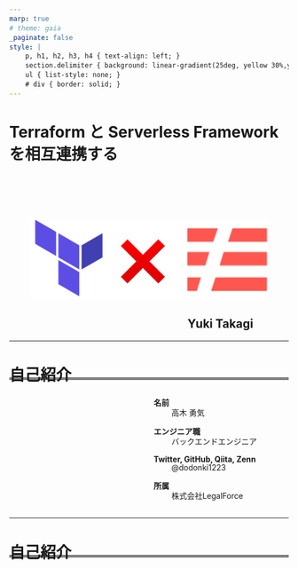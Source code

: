 ```yaml
---
marp: true
# theme: gaia
_paginate: false
style: |
    p, h1, h2, h3, h4 { text-align: left; }
    section.delimiter { background: linear-gradient(25deg, yellow 30%,yellow 100px,white 100px,white 100%); }
    ul { list-style: none; }
    # div { border: solid; }
---
```


<!-- _class: delimiter -->

# Terraform と Serverless Framework を相互連携する

<div style="text-align: center;padding-top: 80px">
  <img src="./image/00_cooperation.png" />
</div>

<h2 style="text-align: right; margin-right: 4rem">Yuki Takagi</h2>

---

<div style="height: 100%">
  <h1>自己紹介</h1>
  <p style="border-bottom: solid 5px #808080; margin-top: -2rem"></p>

  <div style="height: 80%; display: flex;justify-content: space-between; margin: 1rem;">
    <div style="width: 45%; background: url(https://scontent-nrt1-1.xx.fbcdn.net/v/t1.6435-9/119604723_3285085514901787_1350492750591504360_n.jpg?_nc_cat=111&ccb=1-7&_nc_sid=09cbfe&_nc_ohc=HmLep5LV4WoAX8Rw7VN&tn=T6b3UBCIVq3UemOD&_nc_ht=scontent-nrt1-1.xx&oh=00_AT9LfFhBMp6HJL0PEV4OBOodt0dhVG9kVuSD1IcR8Dit1g&oe=6326B72D) no-repeat top left; background-size: 100%"></div>
    <div style="width: 55%;">
      <!-- 名前 -->
      <p style="margin-left: 2rem;"><b>名前</b></p>
      <p style="margin-left: 4rem; margin-top: -1rem;">高木 勇気</p>
      <!-- エンジニア職 -->
      <p style="margin-left: 2rem;"><b>エンジニア職</b></p>
      <p style="margin-left: 4rem; margin-top: -1rem;">バックエンドエンジニア</p>
      <!-- アカウント -->
      <p style="margin-left: 2rem;"><b>Twitter, GitHub, Qiita, Zenn</b></p>
      <p style="margin-left: 4rem; margin-top: -1rem;">@dodonki1223</p>
      <!-- 所属 -->
      <p style="margin-left: 2rem;"><b>所属</b></p>
      <p style="margin-left: 4rem; margin-top: -1rem;">株式会社LegalForce</p>
      <!-- 所属 -->
    </div>
  </div>
</div>

---

<div style="height: 100%">
  <h1>自己紹介</h1>
  <p style="border-bottom: solid 5px #808080; margin-top: -2rem"></p>

  <div  style="height: 100%; display: flex;justify-content: space-between;">
    <div style="width: 50%; background: url(./image/01_qiita.png) no-repeat top left; background-size: 63%"></div>
    <div style="width: 50%; background: url(./image/02_article.png) no-repeat top left; background-size: 90%"></div>
  </div>
</div>
